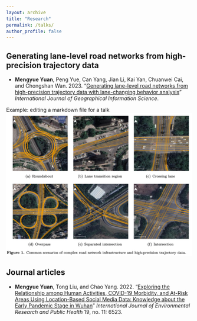 ```yaml
---
layout: archive
title: "Research"
permalink: /talks/
author_profile: false
---
```



Generating lane-level road networks from high-precision trajectory data
------
- **Mengyue Yuan**, Peng Yue, Can Yang, Jian Li, Kai Yan, Chuanwei Cai, and Chongshan Wan. 2023. “[Generating lane-level road networks from high-precision trajectory data with lane-changing behavior analysis](https://www.tandfonline.com/journals/tgis20)” *International Journal of Geographical Information Science*.

Example: editing a markdown file for a talk
![Editing a markdown file for a talk](/images/1_data.png)


Journal articles
------
- **Mengyue Yuan**, Tong Liu, and Chao Yang. 2022. “[Exploring the Relationship among Human Activities, COVID-19 Morbidity, and At-Risk Areas Using Location-Based Social Media Data: Knowledge about the Early Pandemic Stage in Wuhan](https://www.mdpi.com/1660-4601/19/11/6523)” *International Journal of Environmental Research and Public Health* 19, no. 11: 6523.
